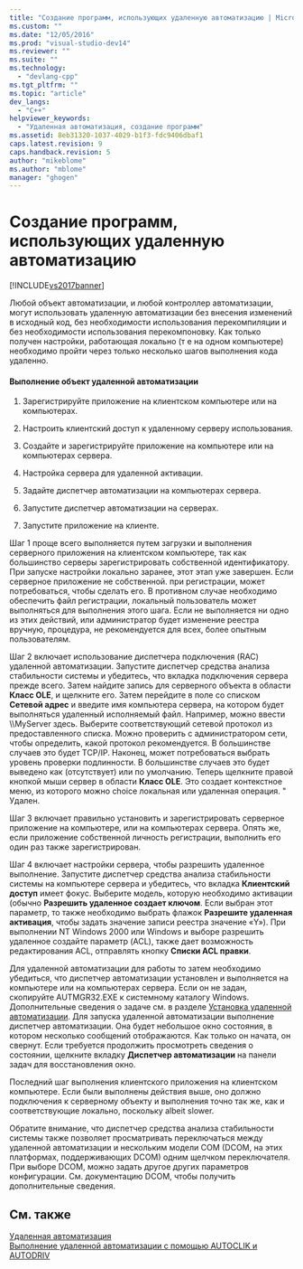 ```yaml
---
title: "Создание программ, использующих удаленную автоматизацию | Microsoft Docs"
ms.custom: ""
ms.date: "12/05/2016"
ms.prod: "visual-studio-dev14"
ms.reviewer: ""
ms.suite: ""
ms.technology: 
  - "devlang-cpp"
ms.tgt_pltfrm: ""
ms.topic: "article"
dev_langs: 
  - "C++"
helpviewer_keywords: 
  - "Удаленная автоматизация, создание программ"
ms.assetid: 8eb31320-1037-4029-b1f3-fdc9406dbaf1
caps.latest.revision: 9
caps.handback.revision: 5
author: "mikeblome"
ms.author: "mblome"
manager: "ghogen"
---
```

# Создание программ, использующих удаленную автоматизацию
[!INCLUDE[vs2017banner](../assembler/inline/includes/vs2017banner.md)]

Любой объект автоматизации, и любой контроллер автоматизации, могут использовать удаленную автоматизации без внесения изменений в исходный код, без необходимости использования перекомпиляции и без необходимости использования перекомпоновку.  Как только получен настройки, работающая локально \(т е на одном компьютере\) необходимо пройти через только несколько шагов выполнения кода удаленно.  
  
#### Выполнение объект удаленной автоматизации  
  
1.  Зарегистрируйте приложение на клиентском компьютере или на компьютерах.  
  
2.  Настроить клиентский доступ к удаленному серверу использования.  
  
3.  Создайте и зарегистрируйте приложение на компьютере или на компьютерах сервера.  
  
4.  Настройка сервера для удаленной активации.  
  
5.  Задайте диспетчер автоматизации на компьютерах сервера.  
  
6.  Запустите диспетчер автоматизации на серверах.  
  
7.  Запустите приложение на клиенте.  
  
 Шаг 1 проще всего выполняется путем загрузки и выполнения серверного приложения на клиентском компьютере, так как большинство серверы зарегистрировать собственной идентификатору.  При запуске настройки локально заранее, этот этап уже завершен.  Если серверное приложение не собственной. при регистрации, может потребоваться, чтобы сделать его.  В противном случае необходимо обеспечить файл регистрации, локальный пользователь может выполняться для выполнения этого шага.  Если не выполняется ни одно из этих действий, или администратор будет изменение реестра вручную, процедура, не рекомендуется для всех, более опытным пользователям.  
  
 Шаг 2 включает использование диспетчера подключения \(RAC\) удаленной автоматизации.  Запустите диспетчер средства анализа стабильности системы и убедитесь, что вкладка подключения сервера прежде всего.  Затем найдите запись для серверного объекта в области **Класс OLE**, и щелкните его.  Затем перейдите в поле со списком **Сетевой адрес** и введите имя компьютера сервера, на котором будет выполняться удаленный исполняемый файл.  Например, можно ввести \\\\MyServer здесь.  Выберите соответствующий сетевой протокол из предоставленного списка.  Можно проверить с администратором сети, чтобы определить, какой протокол рекомендуется.  В большинстве случаев это будет TCP\/IP.  Наконец, может потребоваться выбрать уровень проверки подлинности.  В большинстве случаев это будет выведено как \(отсутствует\) или по умолчанию.  Теперь щелкните правой кнопкой мыши сервер в области **Класс OLE**.  Это создает контекстное меню, из которого можно choice локальная или удаленная операция.  " Удален.  
  
 Шаг 3 включает правильно установить и зарегистрировать серверное приложение на компьютере, или на компьютерах сервера.  Опять же, если приложение собственной личность регистрации, выполнить его один раз также зарегистрирован.  
  
 Шаг 4 включает настройки сервера, чтобы разрешить удаленное выполнение.  Запустите диспетчер средства анализа стабильности системы на компьютере сервера и убедитесь, что вкладка **Клиентский доступ** имеет фокус.  Выберите модель, которую необходимо активации \(обычно **Разрешить удаленное создает ключом**.  Если выбран этот параметр, то также необходимо выбрать флажок **Разрешите удаленная активация**, чтобы задать значение записи реестра значение «Y»\).  При выполнении NT Windows 2000 или Windows и выборе разрешить удаленное создайте параметр \(ACL\), также дает возможность редактирования ACL, отправлять кнопку **Списки ACL правки**.  
  
 Для удаленной автоматизации для работы то затем необходимо убедиться, что диспетчер автоматизации установлен и выполняется на компьютере или на компьютерах сервера.  Если он не задан, скопируйте AUTMGR32.EXE к системному каталогу Windows.  Дополнительные сведения о задаче см. в разделе [Установка удаленной автоматизации](../Topic/Remote%20Automation%20Installation.md).  Для запуска удаленной автоматизации выполнение диспетчер автоматизации.  Она будет небольшое окно состояния, в котором несколько сообщений отображаются.  Как только он начата, он свернут.  Если требуется продолжить просмотреть сведения о состоянии, щелкните вкладку **Диспетчер автоматизации** на панели задач для восстановления окно.  
  
 Последний шаг выполнения клиентского приложения на клиентском компьютере.  Если были выполнены действия выше, оно должно подключения к серверному объекту и выполнения точно так же, как и соответствующие локально, поскольку albeit slower.  
  
 Обратите внимание, что диспетчер средства анализа стабильности системы также позволяет просматривать переключаться между удаленной автоматизации и нескольким модели COM \(DCOM, на этих платформах, поддерживающих DCOM\) одним щелчком переключателя.  При выборе DCOM, можно задать другое других параметров конфигурации.  См. документацию DCOM, чтобы получить дополнительные сведения.  
  
## См. также  
 [Удаленная автоматизация](../mfc/remote-automation.md)   
 [Выполнение удаленной автоматизации с помощью AUTOCLIK и AUTODRIV](../mfc/running-remote-automation-using-autoclik-and-autodriv.md)